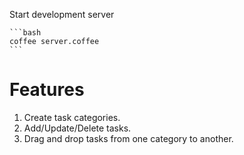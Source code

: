Start development server

	```bash
	coffee server.coffee
	```

# Features
1. Create task categories.
2. Add/Update/Delete tasks.
3. Drag and drop tasks from one category to another.

